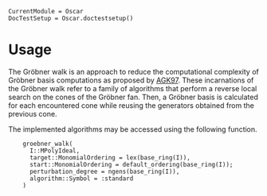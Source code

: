 ```@meta
CurrentModule = Oscar
DocTestSetup = Oscar.doctestsetup()
```

# Usage

The Gröbner walk is an approach to reduce the computational complexity of Gröbner basis computations as proposed by [AGK97](@cite).
These incarnations of the Gröbner walk refer to a family of algorithms that perform a reverse local search on the cones of the Gröbner fan.
Then, a Gröbner basis is calculated for each encountered cone while reusing the generators obtained from the previous cone.

The implemented algorithms may be accessed using the following function.

```@docs
    groebner_walk(
      I::MPolyIdeal, 
      target::MonomialOrdering = lex(base_ring(I)),
      start::MonomialOrdering = default_ordering(base_ring(I));
      perturbation_degree = ngens(base_ring(I)),
      algorithm::Symbol = :standard
    )
```
    
